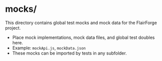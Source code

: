 # __mocks__/

This directory contains global test mocks and mock data for the FlairForge project.

- Place mock implementations, mock data files, and global test doubles here.
- Example: `mockApi.js`, `mockData.json`
- These mocks can be imported by tests in any subfolder. 